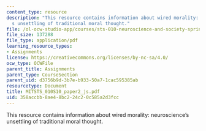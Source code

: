 ```yaml
---
content_type: resource
description: "This resource contains information about wired morality: neuroscience\u2019\
  s unsettling of traditional moral thought."
file: /ol-ocw-studio-app/courses/sts-010-neuroscience-and-society-spring-2010/358accbb8ae48bc224c20c585a2d3fcc_MITSTS_010S10_paper2_js.pdf
file_size: 137288
file_type: application/pdf
learning_resource_types:
- Assignments
license: https://creativecommons.org/licenses/by-nc-sa/4.0/
ocw_type: OCWFile
parent_title: Assignments
parent_type: CourseSection
parent_uid: d3756b9d-3b7e-b933-50a7-1cac595385ab
resourcetype: Document
title: MITSTS_010S10_paper2_js.pdf
uid: 358accbb-8ae4-8bc2-24c2-0c585a2d3fcc
---
```

This resource contains information about wired morality: neuroscience’s unsettling of traditional moral thought.